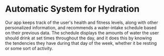 # Automatic System for Hydration
Our app keeps track of the user's health and fitness levels, along with other personalized information, and recommends a water-intake schedule based on their previous data. The schedule displays the amounts of water the user should drink at set times throughout the day, and it does this by knowing the tendencies they have during that day of the week, whether it be resting or some sort of activity.
